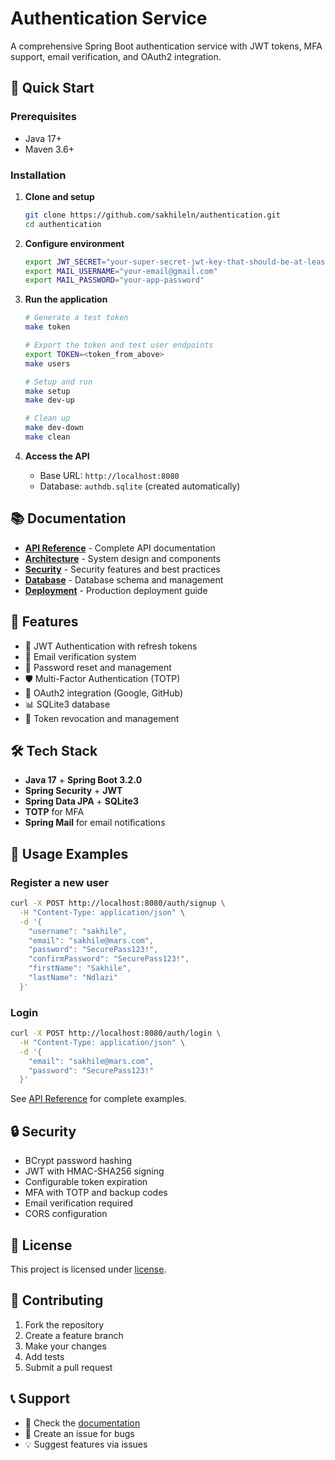 # Authentication Service
A comprehensive Spring Boot authentication service with JWT tokens, MFA support, email verification, and OAuth2 integration.

## 🚀 Quick Start

### Prerequisites
- Java 17+
- Maven 3.6+

### Installation
1. **Clone and setup**
   ```bash
   git clone https://github.com/sakhileln/authentication.git
   cd authentication
   ```

2. **Configure environment**
   ```bash
   export JWT_SECRET="your-super-secret-jwt-key-that-should-be-at-least-256-bits-long"
   export MAIL_USERNAME="your-email@gmail.com"
   export MAIL_PASSWORD="your-app-password"
   ```

3. **Run the application**
   ```bash
   # Generate a test token
   make token
   
   # Export the token and test user endpoints
   export TOKEN=<token_from_above>
   make users

   # Setup and run
   make setup
   make dev-up
   
   # Clean up
   make dev-down
   make clean
   ```

4. **Access the API**
   - Base URL: `http://localhost:8080`
   - Database: `authdb.sqlite` (created automatically)

## 📚 Documentation
- **[API Reference](docs/api/endpoints.md)** - Complete API documentation
- **[Architecture](docs/architecture/system-design.md)** - System design and components
- **[Security](docs/security/features.md)** - Security features and best practices
- **[Database](docs/database/schema.md)** - Database schema and management
- **[Deployment](docs/deployment/deploy.md)** - Production deployment guide

## 🔧 Features
- 🔐 JWT Authentication with refresh tokens
- 📧 Email verification system
- 🔑 Password reset and management
- 🛡️ Multi-Factor Authentication (TOTP)
- 🔗 OAuth2 integration (Google, GitHub)
- 📊 SQLite3 database
- 🚫 Token revocation and management

## 🛠️ Tech Stack
- **Java 17** + **Spring Boot 3.2.0**
- **Spring Security** + **JWT**
- **Spring Data JPA** + **SQLite3**
- **TOTP** for MFA
- **Spring Mail** for email notifications

## 📖 Usage Examples
### Register a new user
```bash
curl -X POST http://localhost:8080/auth/signup \
  -H "Content-Type: application/json" \
  -d '{
    "username": "sakhile",
    "email": "sakhile@mars.com",
    "password": "SecurePass123!",
    "confirmPassword": "SecurePass123!",
    "firstName": "Sakhile",
    "lastName": "Ndlazi"
  }'
```

### Login
```bash
curl -X POST http://localhost:8080/auth/login \
  -H "Content-Type: application/json" \
  -d '{
    "email": "sakhile@mars.com",
    "password": "SecurePass123!"
  }'
```

See [API Reference](docs/api/endpoints.md) for complete examples.

## 🔒 Security
- BCrypt password hashing
- JWT with HMAC-SHA256 signing
- Configurable token expiration
- MFA with TOTP and backup codes
- Email verification required
- CORS configuration

## 📝 License
This project is licensed under [license](LISENSE).

## 🤝 Contributing
1. Fork the repository
2. Create a feature branch
3. Make your changes
4. Add tests
5. Submit a pull request

## 📞 Support
- 📖 Check the [documentation](docs/)
- 🐛 Create an issue for bugs
- 💡 Suggest features via issues
